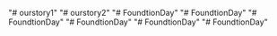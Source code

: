 "# ourstory1" 
"# ourstory2" 
"# FoundtionDay" 
"# FoundtionDay" 
"# FoundtionDay" 
"# FoundtionDay" 
"# FoundtionDay" 
"# FoundtionDay" 
